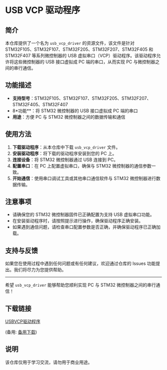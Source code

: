 # USB VCP 驱动程序

## 简介

本仓库提供了一个名为 `usb_vcp_driver` 的资源文件，该文件是针对 STM32F105、STM32F107、STM32F205、STM32F207、STM32F405 和 STM32F407 等系列微控制器的 USB 虚拟串口（VCP）驱动程序。该驱动程序允许将这些微控制器的 USB 接口虚拟成 PC 端的串口，从而实现 PC 与微控制器之间的串行通信。

## 功能描述

- **支持型号**：STM32F105、STM32F107、STM32F205、STM32F207、STM32F405、STM32F407
- 8*功能**：将 STM32 微控制器的 USB 接口虚拟成 PC 端的串口
- **用途**：方便 PC 与 STM32 微控制器之间的数据传输和通信

## 使用方法

1. **下载驱动程序**：从本仓库中下载 `usb_vcp_driver` 文件。
2. **安装驱动程序**：将下载的驱动程序安装到您的 PC 上。
3. **连接设备**：将 STM32 微控制器通过 USB 连接到 PC。
4. **配置串口**：在 PC 上配置虚拟串口，确保与 STM32 微控制器的通信参数一致。
5. **开始通信**：使用串口调试工具或其他串口通信软件与 STM32 微控制器进行数据传输。

## 注意事项

- 请确保您的 STM32 微控制器固件已正确配置为支持 USB 虚拟串口功能。
- 在安装驱动程序时，请按照提示进行操作，确保驱动程序正确安装。
- 如果遇到通信问题，请检查串口配置参数是否正确，并确保驱动程序已正确加载。

## 支持与反馈

如果您在使用过程中遇到任何问题或有任何建议，欢迎通过仓库的 Issues 功能提出。我们将尽力为您提供帮助。

---

希望 `usb_vcp_driver` 能够帮助您顺利实现 PC 与 STM32 微控制器之间的串行通信！

## 下载链接
[USBVCP驱动程序](https://pan.quark.cn/s/3c1828662c71) 

(备用: [备用下载](https://pan.baidu.com/s/183s9wLo0oYKKw6vZh9ywdA?pwd=1234))

## 说明

该仓库仅用于学习交流，请勿用于商业用途。

